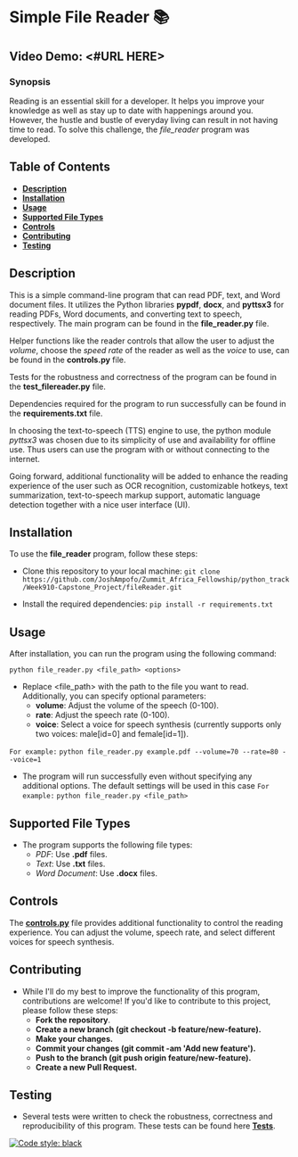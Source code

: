 # Simple File Reader :books:

## Video Demo: <#URL HERE>

### Synopsis

Reading is an essential skill for a developer. It helps you improve your knowledge as well as stay up to date with happenings around you.
However, the hustle and bustle of everyday living can result in not having time to read. To solve this challenge, the *file_reader* program was developed.

## Table of Contents

- [**Description**](#description)
- [**Installation**](#installation)
- [**Usage**](#usage)
- [**Supported File Types**](#supported-file-types)
- [**Controls**](#controls)
- [**Contributing**](#contributing)
- [**Testing**](#testing)

## Description

This is a simple command-line program that can read PDF, text, and Word document files. It utilizes the Python libraries **pypdf**, **docx**, and **pyttsx3** for reading PDFs, Word documents, and converting text to speech, respectively. The main program can be found in the **file_reader.py** file.

Helper functions like the reader controls that allow the user to adjust the *volume*, choose the *speed rate* of the reader as well as the *voice* to use, can be found in the **controls.py** file.

Tests for the robustness and correctness of the program can be found in the **test_filereader.py** file.

Dependencies required for the program to run successfully can be found in the **requirements.txt** file.

In choosing the text-to-speech (TTS) engine to use, the python module *pyttsx3* was chosen due to its simplicity of use and availability for offline use. Thus users can use the program with or without connecting to the internet.

Going forward, additional functionality will be added to enhance the reading experience of the user such as OCR recognition, customizable hotkeys, text summarization, text-to-speech markup support, automatic language detection together with a nice user interface (UI).

## Installation

To use the **file_reader** program, follow these steps:

- Clone this repository to your local machine:
`git clone https://github.com/JoshAmpofo/Zummit_Africa_Fellowship/python_track/Week910-Capstone_Project/fileReader.git`

- Install the required dependencies:
`pip install -r requirements.txt`

## Usage

After installation, you can run the program using the following command:

`python file_reader.py <file_path> <options>`

- Replace <file_path> with the path to the file you want to read. Additionally, you can specify optional parameters:
  - **volume**: Adjust the volume of the speech (0-100).
  - **rate**: Adjust the speech rate (0-100).
  - **voice**: Select a voice for speech synthesis (currently supports only two voices: male[id=0] and female[id=1]).

`For example:`
`python file_reader.py example.pdf --volume=70 --rate=80 --voice=1`

- The program will run successfully even without specifying any additional options. The default settings will be used in this case
`For example:`
`python file_reader.py <file_path>`

## Supported File Types

- The program supports the following file types:
  - *PDF*: Use **.pdf** files.
  - *Text*: Use **.txt** files.
  - *Word Document*: Use **.docx** files.

## Controls

The [**controls.py**](controls.py) file provides additional functionality to control the reading experience. You can adjust the volume, speech rate, and select different voices for speech synthesis.

## Contributing

- While I'll do my best to improve the functionality of this program, contributions are welcome! If you'd like to contribute to this project, please follow these steps:
  - **Fork the repository**.
  - **Create a new branch (git checkout -b feature/new-feature).**
  - **Make your changes.**
  - **Commit your changes (git commit -am 'Add new feature').**
  - **Push to the branch (git push origin feature/new-feature).**
  - **Create a new Pull Request.**

## Testing

- Several tests were written to check the robustness, correctness and reproducibility of this program.
These tests can be found here [**Tests**](test_filereader.py).

[![Code style: black](https://img.shields.io/badge/code%20style-black-000000.svg)](https://github.com/psf/black)
